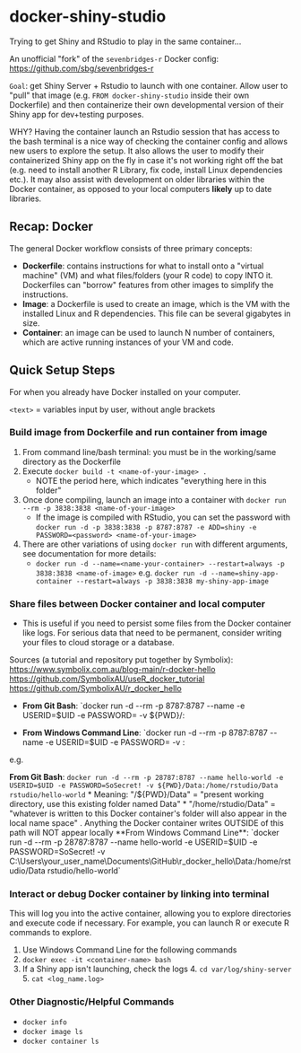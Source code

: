# docker-shiny-studio
Trying to get Shiny and RStudio to play in the same container...

An unofficial "fork" of the `sevenbridges-r` Docker config: https://github.com/sbg/sevenbridges-r

`Goal`: get Shiny Server + Rstudio to launch with one container. Allow user to "pull" that image (e.g. `FROM docker-shiny-studio` inside their own Dockerfile) and then containerize their own developmental version of their Shiny app for dev+testing purposes.

WHY? Having the container launch an Rstudio session that has access to the bash terminal is a nice way of checking the container config and allows new users to explore the setup. It also allows the user to modify their containerized Shiny app on the fly in case it's not working right off the bat (e.g. need to install another R Library, fix code, install Linux dependencies etc.). 
It may also assist with development on older libraries within the Docker container, as opposed to your local computers **likely** up to date libraries.

## Recap: Docker

The general Docker workflow consists of three primary concepts: 

* **Dockerfile**: contains instructions for what to install onto a "virtual machine" (VM) and what files/folders (your R code) to copy INTO it. Dockerfiles can "borrow" features from other images to simplify the instructions. 
* **Image**: a Dockerfile is used to create an image, which is the VM with the installed Linux and R dependencies. This file can be several gigabytes in size.
* **Container**: an image can be used to launch N number of containers, which are active running instances of your VM and code. 

## Quick Setup Steps

For when you already have Docker installed on your computer. 

`<text>` = variables input by user, without angle brackets

### Build image from Dockerfile and run container from image

1. From command line/bash terminal: you must be in the working/same directory as the Dockerfile
2. Execute `docker build -t <name-of-your-image> .` 
    * NOTE the period here, which indicates "everything here in this folder"
3. Once done compiling, launch an image into a container with `docker run --rm -p 3838:3838 <name-of-your-image>`
    * If the image is compiled with RStudio, you can set the password with `docker run -d -p 3838:3838 -p 8787:8787 -e ADD=shiny -e PASSWORD=<password> <name-of-your-image>`
4. There are other variations of using `docker run` with different arguments, see documentation for more details:
    * `docker run -d --name=<name-your-container> --restart=always -p 3838:3838 <name-of-image>` e.g. `docker run -d --name=shiny-app-container --restart=always -p 3838:3838 my-shiny-app-image`
	
### Share files between Docker container and local computer

* This is useful if you need to persist some files from the Docker container like logs. For serious data that need to be permanent, consider writing your files to cloud storage or a database.

Sources (a tutorial and repository put together by Symbolix): https://www.symbolix.com.au/blog-main/r-docker-hello
https://github.com/SymbolixAU/useR_docker_tutorial
https://github.com/SymbolixAU/r_docker_hello

* __From Git Bash__: `docker run -d --rm -p 8787:8787 --name <container-name> -e USERID=$UID -e PASSWORD=<password> -v ${PWD}/<relative-local-folder-path>:<defined-container-file-path> <image-name>

* **From Windows Command Line**: `docker run -d --rm -p 8787:8787 --name <container-name> -e USERID=$UID -e PASSWORD=<password> -v <absolute-file-path>:<defined-container-file-path> <image-name>

e.g. 

**From Git Bash**: `docker run -d --rm -p 28787:8787 --name hello-world -e USERID=$UID -e PASSWORD=SoSecret! -v ${PWD}/Data:/home/rstudio/Data rstudio/hello-world`
    * Meaning: "/${PWD}/Data" = "present working directory, use this existing folder named Data"
	* "/home/rstudio/Data" = "whatever is written to this Docker container's folder will also appear in the local name space" . Anything the Docker container writes OUTSIDE of this path will NOT appear locally
**From Windows Command Line**: `docker run -d --rm -p 28787:8787 --name hello-world -e USERID=$UID -e PASSWORD=SoSecret! -v C:\Users\your_user_name\Documents\GitHub\r_docker_hello\Data:/home/rstudio/Data rstudio/hello-world`

### Interact or debug Docker container by linking into terminal

This will log you into the active container, allowing you to explore directories and execute code if necessary. For example, you can launch R or execute R commands to explore. 

1. Use Windows Command Line for the following commands
2. `docker exec -it <container-name> bash`
3. If a Shiny app isn't launching, check the logs
	4. `cd var/log/shiny-server`	
	5. `cat <log_name.log>`

### Other Diagnostic/Helpful Commands

* `docker info`
* `docker image ls`
* `docker container ls`
